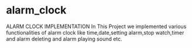 # alarm_clock
ALARM CLOCK IMPLEMENTATION
In This Project we implemented various functionalities of alarm clock like time,date,setting alarm,stop watch,timer and alarm deleting and alarm playing sound etc.
